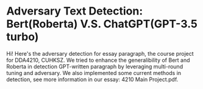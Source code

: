 # Adversary Text Detection: Bert(Roberta) V.S. ChatGPT(GPT-3.5 turbo)
Hi! Here's the adversary detection for essay paragraph, the course project for DDA4210, CUHKSZ. We tried to enhance the generalibility of Bert and Roberta in detection GPT-written paragraph by leveraging multi-round tuning and adversary. We also implemented some current methods in detection, see more information in our essay: 4210 Main Project.pdf. 
